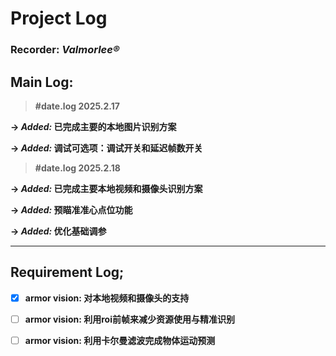 # Project Log

### Recorder: *Valmorlee®*

## Main Log: 

> **#date.log 2025.2.17**

**-> *Added:* 已完成主要的本地图片识别方案**

**-> *Added:* 调试可选项：调试开关和延迟帧数开关**



> **#date.log 2025.2.18**

**-> *Added:* 已完成主要本地视频和摄像头识别方案**

**-> *Added:* 预瞄准准心点位功能**

**-> *Added:* 优化基础调参**



---
## Requirement Log;

- [x] **armor vision: 对本地视频和摄像头的支持**
- [ ] **armor vision: 利用roi前帧来减少资源使用与精准识别**
- [ ] **armor vision: 利用卡尔曼滤波完成物体运动预测**


